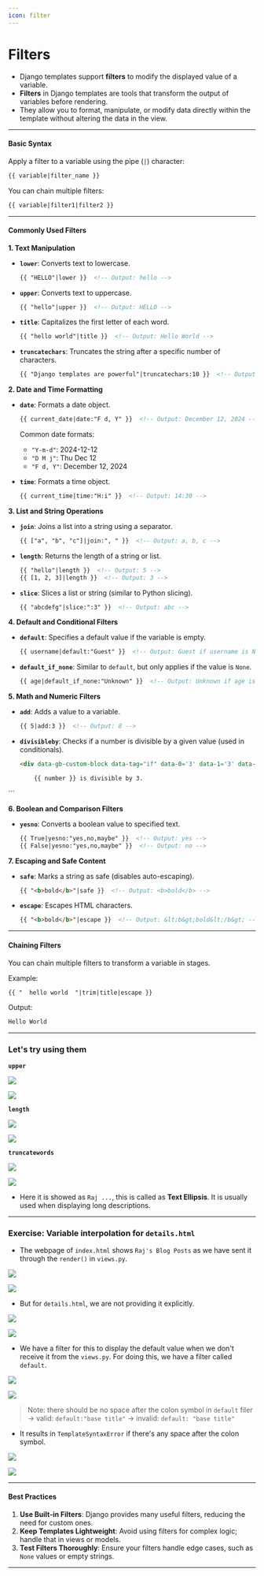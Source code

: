 ```yaml
---
icon: filter
---
```


# Filters

* Django templates support **filters** to modify the displayed value of a variable.
* **Filters** in Django templates are tools that transform the output of variables before rendering.
* They allow you to format, manipulate, or modify data directly within the template without altering the data in the view.

***

#### Basic Syntax

Apply a filter to a variable using the pipe (`|`) character:

```html
{{ variable|filter_name }}
```

You can chain multiple filters:

```html
{{ variable|filter1|filter2 }}
```

***

#### Commonly Used Filters

**1. Text Manipulation**

*   **`lower`**: Converts text to lowercase.

    ```html
    {{ "HELLO"|lower }}  <!-- Output: hello -->
    ```
*   **`upper`**: Converts text to uppercase.

    ```html
    {{ "hello"|upper }}  <!-- Output: HELLO -->
    ```
*   **`title`**: Capitalizes the first letter of each word.

    ```html
    {{ "hello world"|title }}  <!-- Output: Hello World -->
    ```
*   **`truncatechars`**: Truncates the string after a specific number of characters.

    ```html
    {{ "Django templates are powerful"|truncatechars:10 }}  <!-- Output: Django t... -->
    ```

**2. Date and Time Formatting**

*   **`date`**: Formats a date object.

    ```html
    {{ current_date|date:"F d, Y" }}  <!-- Output: December 12, 2024 -->
    ```

    Common date formats:

    * `"Y-m-d"`: 2024-12-12
    * `"D M j"`: Thu Dec 12
    * `"F d, Y"`: December 12, 2024
*   **`time`**: Formats a time object.

    ```html
    {{ current_time|time:"H:i" }}  <!-- Output: 14:30 -->
    ```

**3. List and String Operations**

*   **`join`**: Joins a list into a string using a separator.

    ```html
    {{ ["a", "b", "c"]|join:", " }}  <!-- Output: a, b, c -->
    ```
*   **`length`**: Returns the length of a string or list.

    ```html
    {{ "hello"|length }}  <!-- Output: 5 -->
    {{ [1, 2, 3]|length }}  <!-- Output: 3 -->
    ```
*   **`slice`**: Slices a list or string (similar to Python slicing).

    ```html
    {{ "abcdefg"|slice:":3" }}  <!-- Output: abc -->
    ```

**4. Default and Conditional Filters**

*   **`default`**: Specifies a default value if the variable is empty.

    ```html
    {{ username|default:"Guest" }}  <!-- Output: Guest if username is None -->
    ```
*   **`default_if_none`**: Similar to `default`, but only applies if the value is `None`.

    ```html
    {{ age|default_if_none:"Unknown" }}  <!-- Output: Unknown if age is None -->
    ```

**5. Math and Numeric Filters**

*   **`add`**: Adds a value to a variable.

    ```html
    {{ 5|add:3 }}  <!-- Output: 8 -->
    ```
*   **`divisibleby`**: Checks if a number is divisible by a given value (used in conditionals).

    ```html
    <div data-gb-custom-block data-tag="if" data-0='3' data-1='3' data-2='3' data-3='3' data-4='3' data-5='3' data-6='3' data-7='3' data-8='3' data-9='3' data-10='3' data-11='3' data-12='3' data-13='3' data-14='3' data-15='3' data-16='3' data-17='3' data-18='3' data-19='3'>

        {{ number }} is divisible by 3.

    ```

\`\`\`

**6. Boolean and Comparison Filters**

*   **`yesno`**: Converts a boolean value to specified text.

    ```html
    {{ True|yesno:"yes,no,maybe" }}  <!-- Output: yes -->
    {{ False|yesno:"yes,no,maybe" }}  <!-- Output: no -->
    ```

**7. Escaping and Safe Content**

*   **`safe`**: Marks a string as safe (disables auto-escaping).

    ```html
    {{ "<b>bold</b>"|safe }}  <!-- Output: <b>bold</b> -->
    ```
*   **`escape`**: Escapes HTML characters.

    ```html
    {{ "<b>bold</b>"|escape }}  <!-- Output: &lt;b&gt;bold&lt;/b&gt; -->
    ```

***

#### Chaining Filters

You can chain multiple filters to transform a variable in stages.

Example:

```html
{{ "  hello world  "|trim|title|escape }}
```

Output:

```html
Hello World
```

***

### Let's try using them

**`upper`**

![](https://i.imgur.com/j1uWQ3C.png)

![](https://i.imgur.com/HJ6Kw69.png)

**`length`**

![](https://i.imgur.com/mVXTD4v.png)

![](https://i.imgur.com/dNkuemy.png)

**`truncatewords`**

![](https://i.imgur.com/PcAle1d.png)

![](https://i.imgur.com/0DnaT1W.png)

* Here it is showed as `Raj ...`, this is called as **Text Ellipsis**. It is usually used when displaying long descriptions.

***

### Exercise: Variable interpolation for `details.html`

* The webpage of `index.html` shows `Raj's Blog Posts` as we have sent it through the `render()` in `views.py`.

![](https://i.imgur.com/3AO9YwF.png)

![](https://i.imgur.com/gfDpi9N.png)

* But for `details.html`, we are not providing it explicitly.

![](https://i.imgur.com/rUKzPpF.png)

![](https://i.imgur.com/cr9NTwo.png)

* We have a filter for this to display the default value when we don't receive it from the `views.py`. For doing this, we have a filter called `default`.

![](https://i.imgur.com/xOqf2Gz.png)

![](https://i.imgur.com/WiirsLV.png)

> Note: there should be no space after the colon symbol in `default` filer -> valid: `default:"base title"` -> invalid: `default: "base title"`

* It results in `TemplateSyntaxError` if there's any space after the colon symbol.

![](https://i.imgur.com/kvj0YJv.png)

![](https://i.imgur.com/fVfJWAL.png)

***

#### Best Practices

1. **Use Built-in Filters**: Django provides many useful filters, reducing the need for custom ones.
2. **Keep Templates Lightweight**: Avoid using filters for complex logic; handle that in views or models.
3. **Test Filters Thoroughly**: Ensure your filters handle edge cases, such as `None` values or empty strings.

***
